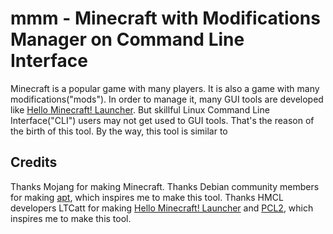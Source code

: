 # mmm - Minecraft with Modifications Manager on Command Line Interface

Minecraft is a popular game with many players.
It is also a game with many modifications("mods").
In order to manage it, many GUI tools are developed like [Hello Minecraft! Launcher](https://github.com/HMCL-dev/HMCL).
But skillful Linux Command Line Interface("CLI") users may not get used to GUI tools.
That's the reason of the birth of this tool.
By the way, this tool is similar to 
## Credits
Thanks Mojang for making Minecraft.
Thanks Debian community members for making [apt](https://wiki.debian.org/Apt), which inspires me to make this tool.
Thanks HMCL developers LTCatt for making [Hello Minecraft! Launcher](https://github.com/HMCL-dev/HMCL) and [PCL2](https://github.com/Hex-Dragon/PCL2), which inspires me to make this tool.
